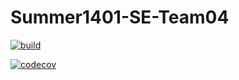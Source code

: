 # Summer1401-SE-Team04
[![build](https://github.com/Star-Academy/Summer1401-SE-Team04/actions/workflows/buildPipeline.yml/badge.svg)](https://github.com/Star-Academy/Summer1401-SE-Team04/actions/workflows/buildPipeline.yml)

[![codecov](https://codecov.io/gh/Star-Academy/Summer1401-SE-Team04/branch/main/graph/badge.svg?token=5XQVKBLU9X)](https://codecov.io/gh/Star-Academy/Summer1401-SE-Team04)
